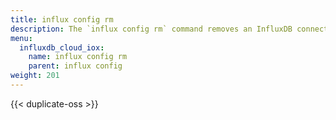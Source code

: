 ```yaml
---
title: influx config rm
description: The `influx config rm` command removes an InfluxDB connection configuration.
menu:
  influxdb_cloud_iox:
    name: influx config rm
    parent: influx config
weight: 201
---
```


{{< duplicate-oss >}}
